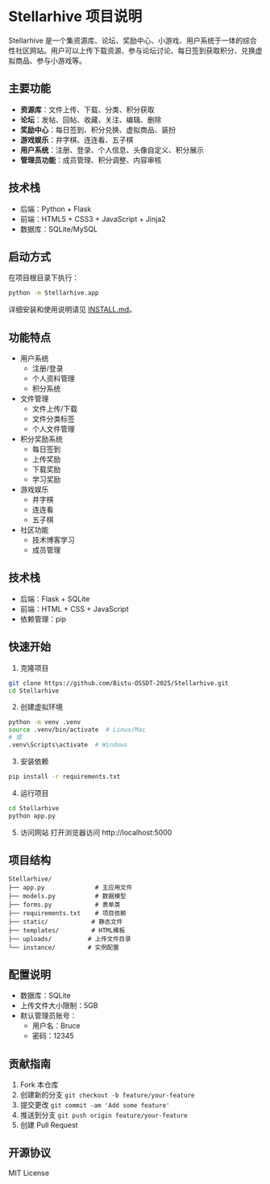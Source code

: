 # Stellarhive 项目说明

Stellarhive 是一个集资源库、论坛、奖励中心、小游戏、用户系统于一体的综合性社区网站。用户可以上传下载资源、参与论坛讨论、每日签到获取积分、兑换虚拟商品、参与小游戏等。

## 主要功能
- **资源库**：文件上传、下载、分类、积分获取
- **论坛**：发帖、回帖、收藏、关注、编辑、删除
- **奖励中心**：每日签到、积分兑换、虚拟商品、装扮
- **游戏娱乐**：井字棋、连连看、五子棋
- **用户系统**：注册、登录、个人信息、头像自定义、积分展示
- **管理员功能**：成员管理、积分调整、内容审核

## 技术栈
- 后端：Python + Flask
- 前端：HTML5 + CSS3 + JavaScript + Jinja2
- 数据库：SQLite/MySQL

## 启动方式
在项目根目录下执行：
```bash
python -m Stellarhive.app
```

详细安装和使用说明请见 [INSTALL.md](INSTALL.md)。

## 功能特点

- 用户系统
  - 注册/登录
  - 个人资料管理
  - 积分系统
- 文件管理
  - 文件上传/下载
  - 文件分类标签
  - 个人文件管理
- 积分奖励系统
  - 每日签到
  - 上传奖励
  - 下载奖励
  - 学习奖励
- 游戏娱乐
  - 井字棋
  - 连连看
  - 五子棋
- 社区功能
  - 技术博客学习
  - 成员管理

## 技术栈

- 后端：Flask + SQLite
- 前端：HTML + CSS + JavaScript
- 依赖管理：pip

## 快速开始

1. 克隆项目
```bash
git clone https://github.com/Bistu-OSSDT-2025/Stellarhive.git
cd Stellarhive
```

2. 创建虚拟环境
```bash
python -m venv .venv
source .venv/bin/activate  # Linux/Mac
# 或
.venv\Scripts\activate  # Windows
```

3. 安装依赖
```bash
pip install -r requirements.txt
```

4. 运行项目
```bash
cd Stellarhive
python app.py
```

5. 访问网站
打开浏览器访问 http://localhost:5000

## 项目结构

```
Stellarhive/
├── app.py              # 主应用文件
├── models.py           # 数据模型
├── forms.py            # 表单类
├── requirements.txt    # 项目依赖
├── static/            # 静态文件
├── templates/         # HTML模板
├── uploads/          # 上传文件目录
└── instance/         # 实例配置
```

## 配置说明

- 数据库：SQLite
- 上传文件大小限制：5GB
- 默认管理员账号：
  - 用户名：Bruce
  - 密码：12345

## 贡献指南

1. Fork 本仓库
2. 创建新的分支 `git checkout -b feature/your-feature`
3. 提交更改 `git commit -am 'Add some feature'`
4. 推送到分支 `git push origin feature/your-feature`
5. 创建 Pull Request

## 开源协议

MIT License 